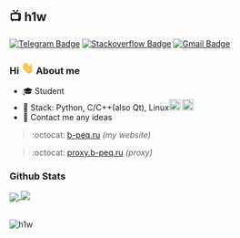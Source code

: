 ## :tv: h1w 
[![Telegram Badge](https://img.shields.io/badge/-Telegram-1ca0f1?style=for-the-badge&labelColor=1ca0f1&logo=telegram&logoColor=white&link=https://t.me/titaniumbee)](https://t.me/titaniumbee) [![Stackoverflow Badge](https://img.shields.io/badge/-Stackoverflow-4CA143?style=for-the-badge&logo=Stackoverflow&logoColor=white&link=https://stackoverflow.com/users/16967128/h1w?tab=profile)](https://stackoverflow.com/users/16967128/h1w?tab=profile) [![Gmail Badge](https://img.shields.io/badge/-Gmail-c14438?style=for-the-badge&logo=Gmail&logoColor=white&link=mailto:bpqvgq@gmail.com)](mailto:bpqvgq@gmail.com)
### Hi <img src="https://github.com/h1w/h1w/raw/main/hi.gif" width="22px" height="22px"> About me

- :mortar_board: Student
- :purple_heart: Stack: Python, C/C++(also Qt), Linux<img height="20" width="20" src="https://icons.iconarchive.com/icons/papirus-team/papirus-apps/256/distributor-logo-archlinux-icon.png" /> <img height="20" width="20" src="https://upload.wikimedia.org/wikipedia/commons/thumb/9/99/Wayland_Logo.svg/266px-Wayland_Logo.svg.png" />
- :bust_in_silhouette: Contact me any ideas

> :octocat: [b-peq.ru](https://b-peq.ru) <i>(my website)</i>

> :octocat: [proxy.b-peq.ru](https://proxy.b-peq.ru) <i>(proxy)</i>

### Github Stats
  
<a href="https://github.com/anuraghazra/github-readme-stats">
  <img align="center" src="https://github-readme-stats.vercel.app/api?username=h1w&show_icons=true&count_private=true&theme=github_dark" />
  <img align="top" src="https://github-readme-stats.vercel.app/api/top-langs/?username=h1w&layout=compact&theme=github_dark" />
  <br>
</a>
<br/>
<p align=left> <img src=https://komarev.com/ghpvc/?username=h1w alt=h1w /> </p>
